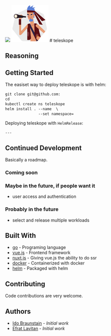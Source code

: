 
<img src="https://github.com/teleskopeView/teleskope_k8s/65680753.png" width="48">
<img src="./65680753.png"  width="120" height="120">
# teleskope

## Reasoning



## Getting Started

The easiset way to deploy teleskope is with helm:
```shell
git clone git@github.com:
cd 
kubectl create ns teleskope
helm install . --name  \
               --set namespace=
```

Deploying teleskope with `HelmRelease`:
```
---

```

## Continued Development

Basically a roadmap.

### Coming soon


### Maybe in the future, if people want it

- user access and authentication

### Probably in the future

- select and release multiple workloads

## Built With

* [go](https://golang.org/) - Programing language
* [vue.js](https://vuejs.org/) - Frontend framework
* [nuxt.js](https://nuxtjs.org/) - Giving vue.js the ability to do ssr
* [docker](https://www.docker.com/) - Containerized with docker
* [helm](https://www.helm.sh/) - Packaged with helm


## Contributing

Code contributions are very welcome.

## Authors 

* [Ido Braunstain](https://github.com/idobry) - *Initial work*
* [Efrat Lavitan](https://github.com/efrat19) - *Initial work*
